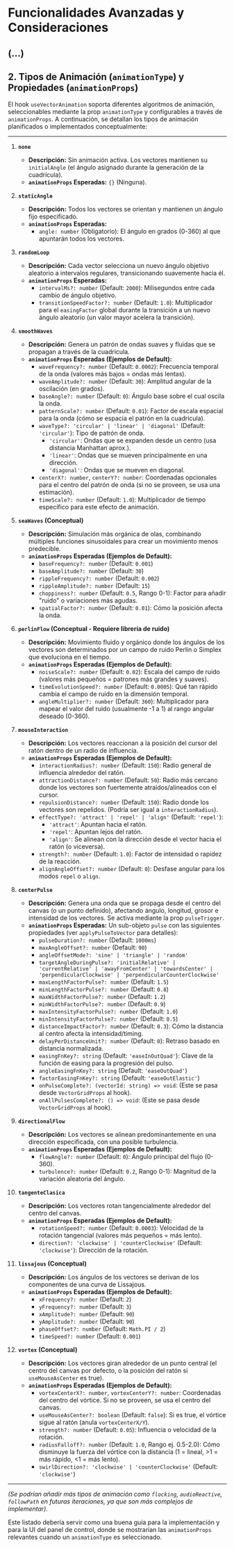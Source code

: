 # Funcionalidades Avanzadas y Consideraciones

## (...) <!-- Otras secciones como SVG de Usuario, Exportación GIF, etc. -->

## 2. Tipos de Animación (`animationType`) y Propiedades (`animationProps`)

El hook `useVectorAnimation` soporta diferentes algoritmos de animación, seleccionables mediante la prop `animationType` y configurables a través de `animationProps`. A continuación, se detallan los tipos de animación planificados o implementados conceptualmente:

---

1.  **`none`**
    *   **Descripción:** Sin animación activa. Los vectores mantienen su `initialAngle` (el ángulo asignado durante la generación de la cuadrícula).
    *   **`animationProps` Esperadas:** `{}` (Ninguna).

2.  **`staticAngle`**
    *   **Descripción:** Todos los vectores se orientan y mantienen un ángulo fijo especificado.
    *   **`animationProps` Esperadas:**
        *   `angle: number` (Obligatorio): El ángulo en grados (0-360) al que apuntarán todos los vectores.

3.  **`randomLoop`**
    *   **Descripción:** Cada vector selecciona un nuevo ángulo objetivo aleatorio a intervalos regulares, transicionando suavemente hacia él.
    *   **`animationProps` Esperadas:**
        *   `intervalMs?: number` (Default: `2000`): Milisegundos entre cada cambio de ángulo objetivo.
        *   `transitionSpeedFactor?: number` (Default: `1.0`): Multiplicador para el `easingFactor` global durante la transición a un nuevo ángulo aleatorio (un valor mayor acelera la transición).

4.  **`smoothWaves`**
    *   **Descripción:** Genera un patrón de ondas suaves y fluidas que se propagan a través de la cuadrícula.
    *   **`animationProps` Esperadas (Ejemplos de Default):**
        *   `waveFrequency?: number` (Default: `0.0002`): Frecuencia temporal de la onda (valores más bajos = ondas más lentas).
        *   `waveAmplitude?: number` (Default: `30`): Amplitud angular de la oscilación (en grados).
        *   `baseAngle?: number` (Default: `0`): Ángulo base sobre el cual oscila la onda.
        *   `patternScale?: number` (Default: `0.01`): Factor de escala espacial para la onda (cómo se espacia el patrón en la cuadrícula).
        *   `waveType?: 'circular' | 'linear' | 'diagonal'` (Default: `'circular'`): Tipo de patrón de onda.
            *   `'circular'`: Ondas que se expanden desde un centro (usa distancia Manhattan aprox.).
            *   `'linear'`: Ondas que se mueven principalmente en una dirección.
            *   `'diagonal'`: Ondas que se mueven en diagonal.
        *   `centerX?: number`, `centerY?: number`: Coordenadas opcionales para el centro del patrón de onda (si no se proveen, se usa una estimación).
        *   `timeScale?: number` (Default: `1.0`): Multiplicador de tiempo específico para este efecto de animación.

5.  **`seaWaves` (Conceptual)**
    *   **Descripción:** Simulación más orgánica de olas, combinando múltiples funciones sinusoidales para crear un movimiento menos predecible.
    *   **`animationProps` Esperadas (Ejemplos de Default):**
        *   `baseFrequency?: number` (Default: `0.001`)
        *   `baseAmplitude?: number` (Default: `30`)
        *   `rippleFrequency?: number` (Default: `0.002`)
        *   `rippleAmplitude?: number` (Default: `15`)
        *   `choppiness?: number` (Default: `0.5`, Rango 0-1): Factor para añadir "ruido" o variaciones más agudas.
        *   `spatialFactor?: number` (Default: `0.01`): Cómo la posición afecta la onda.

6.  **`perlinFlow` (Conceptual - Requiere librería de ruido)**
    *   **Descripción:** Movimiento fluido y orgánico donde los ángulos de los vectores son determinados por un campo de ruido Perlin o Simplex que evoluciona en el tiempo.
    *   **`animationProps` Esperadas (Ejemplos de Default):**
        *   `noiseScale?: number` (Default: `0.02`): Escala del campo de ruido (valores más pequeños = patrones más grandes y suaves).
        *   `timeEvolutionSpeed?: number` (Default: `0.0005`): Qué tan rápido cambia el campo de ruido en la dimensión temporal.
        *   `angleMultiplier?: number` (Default: `360`): Multiplicador para mapear el valor del ruido (usualmente -1 a 1) al rango angular deseado (0-360).

7.  **`mouseInteraction`**
    *   **Descripción:** Los vectores reaccionan a la posición del cursor del ratón dentro de un radio de influencia.
    *   **`animationProps` Esperadas (Ejemplos de Default):**
        *   `interactionRadius?: number` (Default: `150`): Radio general de influencia alrededor del ratón.
        *   `attractionDistance?: number` (Default: `50`): Radio más cercano donde los vectores son fuertemente atraídos/alineados con el cursor.
        *   `repulsionDistance?: number` (Default: `150`): Radio donde los vectores son repelidos. (Podría ser igual a `interactionRadius`).
        *   `effectType?: 'attract' | 'repel' | 'align'` (Default: `'repel'`):
            *   `'attract'`: Apuntan hacia el ratón.
            *   `'repel'`: Apuntan lejos del ratón.
            *   `'align'`: Se alinean con la dirección desde el vector hacia el ratón (o viceversa).
        *   `strength?: number` (Default: `1.0`): Factor de intensidad o rapidez de la reacción.
        *   `alignAngleOffset?: number` (Default: `0`): Desfase angular para los modos `repel` o `align`.

8.  **`centerPulse`**
    *   **Descripción:** Genera una onda que se propaga desde el centro del canvas (o un punto definido), afectando ángulo, longitud, grosor e intensidad de los vectores. Se activa mediante la prop `pulseTrigger`.
    *   **`animationProps` Esperadas:** Un sub-objeto `pulse` con las siguientes propiedades (ver `applyPulseToVector` para detalles):
        *   `pulseDuration?: number` (Default: `1000ms`)
        *   `maxAngleOffset?: number` (Default: `90`)
        *   `angleOffsetMode?: 'sine' | 'triangle' | 'random'`
        *   `targetAngleDuringPulse?: 'initialRelative' | 'currentRelative' | 'awayFromCenter' | 'towardsCenter' | 'perpendicularClockwise' | 'perpendicularCounterClockwise'`
        *   `maxLengthFactorPulse?: number` (Default: `1.5`)
        *   `minLengthFactorPulse?: number` (Default: `0.8`)
        *   `maxWidthFactorPulse?: number` (Default: `1.2`)
        *   `minWidthFactorPulse?: number` (Default: `0.9`)
        *   `maxIntensityFactorPulse?: number` (Default: `1.0`)
        *   `minIntensityFactorPulse?: number` (Default: `0.5`)
        *   `distanceImpactFactor?: number` (Default: `0.3`): Cómo la distancia al centro afecta la intensidad/timing.
        *   `delayPerDistanceUnit?: number` (Default: `0`): Retraso basado en distancia normalizada.
        *   `easingFnKey?: string` (Default: `'easeInOutQuad'`): Clave de la función de easing para la progresión del pulso.
        *   `angleEasingFnKey?: string` (Default: `'easeOutQuad'`)
        *   `factorEasingFnKey?: string` (Default: `'easeOutElastic'`)
        *   `onPulseComplete?: (vectorId: string) => void`: (Este se pasa desde `VectorGridProps` al hook).
        *   `onAllPulsesComplete?: () => void`: (Este se pasa desde `VectorGridProps` al hook).

9.  **`directionalFlow`**
    *   **Descripción:** Los vectores se alinean predominantemente en una dirección especificada, con una posible turbulencia.
    *   **`animationProps` Esperadas (Ejemplos de Default):**
        *   `flowAngle?: number` (Default: `0`): Ángulo principal del flujo (0-360).
        *   `turbulence?: number` (Default: `0.2`, Rango 0-1): Magnitud de la variación aleatoria del ángulo.

10. **`tangenteClasica`**
    *   **Descripción:** Los vectores rotan tangencialmente alrededor del centro del canvas.
    *   **`animationProps` Esperadas (Ejemplos de Default):**
        *   `rotationSpeed?: number` (Default: `0.0003`): Velocidad de la rotación tangencial (valores más pequeños = más lento).
        *   `direction?: 'clockwise' | 'counterClockwise'` (Default: `'clockwise'`): Dirección de la rotación.

11. **`lissajous` (Conceptual)**
    *   **Descripción:** Los ángulos de los vectores se derivan de los componentes de una curva de Lissajous.
    *   **`animationProps` Esperadas (Ejemplos de Default):**
        *   `xFrequency?: number` (Default: `2`)
        *   `yFrequency?: number` (Default: `3`)
        *   `xAmplitude?: number` (Default: `90`)
        *   `yAmplitude?: number` (Default: `90`)
        *   `phaseOffset?: number` (Default: `Math.PI / 2`)
        *   `timeSpeed?: number` (Default: `0.001`)

12. **`vortex` (Conceptual)**
    *   **Descripción:** Los vectores giran alrededor de un punto central (el centro del canvas por defecto, o la posición del ratón si `useMouseAsCenter` es true).
    *   **`animationProps` Esperadas (Ejemplos de Default):**
        *   `vortexCenterX?: number`, `vortexCenterY?: number`: Coordenadas del centro del vórtice. Si no se proveen, se usa el centro del canvas.
        *   `useMouseAsCenter?: boolean` (Default: `false`): Si es true, el vórtice sigue al ratón (anula `vortexCenterX/Y`).
        *   `strength?: number` (Default: `0.05`): Influencia o velocidad de la rotación.
        *   `radiusFalloff?: number` (Default: `1.0`, Rango ej. 0.5-2.0): Cómo disminuye la fuerza del vórtice con la distancia (1 = lineal, >1 = más rápido, <1 = más lento).
        *   `swirlDirection?: 'clockwise' | 'counterClockwise'` (Default: `'clockwise'`)

---
*(Se podrían añadir más tipos de animación como `flocking`, `audioReactive`, `followPath` en futuras iteraciones, ya que son más complejos de implementar).*

Este listado debería servir como una buena guía para la implementación y para la UI del panel de control, donde se mostrarían las `animationProps` relevantes cuando un `animationType` es seleccionado.